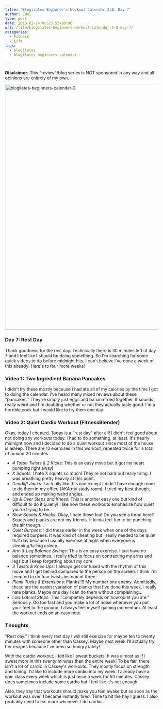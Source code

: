 ```yaml
---
title: 'Blogilates Beginner’s Workout Calendar 2.0: Day 7'
author: Edel
type: post
date: 2016-02-24T06:25:53+00:00
url: /life/blogilates-beginners-workout-calendar-2-0-day-7/
categories:
  - Fitness
  - Life
tags:
  - blogilates
  - blogilates beginners calendar

---
```

**Disclaimer:** This "review"/blog series is NOT sponsored in any way and all opinions are entirely of my own.

<a href="http://scattered.me/wp-content/uploads/2016/02/blogilates-beginners-calender-2.png" rel="attachment wp-att-11076"><img src="http://scattered.me/wp-content/uploads/2016/02/blogilates-beginners-calender-2-1024x806.png" alt="blogilates-beginners-calender-2" width="1024" height="806" class="alignnone size-large wp-image-11076" srcset="http://erzadel.net/blog/wp-content/uploads/2016/02/blogilates-beginners-calender-2-1024x806.png 1024w, http://erzadel.net/blog/wp-content/uploads/2016/02/blogilates-beginners-calender-2-300x236.png 300w, http://erzadel.net/blog/wp-content/uploads/2016/02/blogilates-beginners-calender-2-768x604.png 768w" sizes="(max-width: 1024px) 100vw, 1024px" /></a>

### Day 7: Rest Day

Thank goodness for the rest day. Technically there is 30 minutes left of day 7 and I feel like I should be doing something. So I'm searching for some quick videos to do before midnight hits. I can't believe I've done a week of this already! Here's to four more weeks!

### Video 1: Two Ingredient Banana Pancakes

I didn't try these mostly because I had ate all of my calories by the time I got to doing the calendar. I've heard many mixed reviews about these "pancakes." They're simply just eggs and banana fried together. It sounds really weird and I'm doubting whether or not they actually taste good. I'm a horrible cook but I would like to try them one day.

<div class="flex-video">
</div>

### Video 2: Quiet Cardio Workout (FitnessBlender)

Okay, today I cheated. Today is a "rest day" after all! I didn't feel good about not doing any workouts today. I had to do something, at least. It's nearly midnight now and I decided to do a quiet workout since most of the house is asleep. There are 10 exercises in this workout, repeated twice for a total of around 20 minutes.

<div class="flex-video">
</div>

  * _4 Torso Twists & 2 Kicks:_ This is an easy move but it got my heart pumping right away!
  * _X Squats:_ I hate X squats so much! They're not hard but really tiring. I was breathing pretty heavily at this point.
  * _Deadlift Jacks:_ I actually like this one except I didn't have enough room to do them in my office (AKA my study room). I tried my best though, and ended up making weird angles.
  * _Up & Over Steps and Knees:_ This is another easy one but kind of difficult to do it quietly! I like how these workouts emphasize how quiet you're trying to be.
  * _Slow Squats & Hooks:_ Okay, I hate these too! Do you see a trend here? Squats and planks are not my friends. It kinda feel fun to be punching the air though&#8230;
  * _Quiet Burpees:_ I did these earlier in the week when one of the days required burpees. It was kind of cheating but I really needed to be quiet that day because I usually exercise at night when everyone is sleeping/falling asleep.
  * _Arm & Leg Balance Swings:_ This is an easy exercise. I just have no balance sometimes. I really tried to focus on contracting my arms and legs but I keep forgetting about my core.
  * _3 Twists & Knee Ups:_ I always get confused with the rhythm of this move and I get behind compared to the person on the screen. I think I'm tempted to do four twists instead of three.
  * _Plank Tucks & Extensions:_ Planks!!!! My number one enemy. Admittedly, these are the easiest variation of planks that I've done this week. I really hate planks. Maybe one day I can do them without complaining&#8230;
  * _Low Lateral Steps:_ This "completely depends on how quiet you are." Seriously. Go too fast and you make a lot of noise whenever you put your feet to the ground. I always feel myself gaining momentum. At least the workout ends on an easy note.

### Thoughts

"Rest day." I think every rest day I will still exercise for maybe ten to twenty minutes with someone other than Cassey. Maybe next week I'll actually try her recipes because I've been so hungry lately!

With the cardio workout, I felt like I sweat buckets. It was almost as if I sweat more in this twenty minutes than the entire week! To be fair, there isn't a lot of cardio in Cassey's workouts. They mostly focus on strength and toning. I'd like to include more cardio into my week. I already have a spin class every week which is just once a week for 50 minutes. Cassey does sometimes include some cardio but I feel like it's not enough.

Also, they say that workouts should make you feel awake but as soon as the workout was over, I became instantly tired. Time to hit the hay I guess. I also probably need to eat more whenever I do cardio&#8230;



